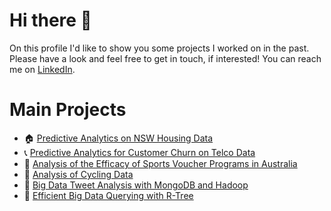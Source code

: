 # Hi there 👋
On this profile I'd like to show you some projects I worked on in the past.
Please have a look and feel free to get in touch, if interested! You can reach me on [LinkedIn](https://www.linkedin.com/in/felix-rosenberger-1522761b3/).

# Main Projects
- 🏠 [Predictive Analytics on NSW Housing Data](https://github.com/felix-rosenberger/NSW-House-Price-Prediction.git)
- 📞 [Predictive Analytics for Customer Churn on Telco Data](https://github.com/felix-rosenberger/Data-Science-Portfolio/blob/main/README.md)
- 🏈 [Analysis of the Efficacy of Sports Voucher Programs in Australia](https://github.com/felix-rosenberger/Data-Science-Portfolio/blob/main/README.md)
- 🚴 [Analysis of Cycling Data](https://github.com/felix-rosenberger/Data-Science-Portfolio/blob/main/README.md)
- 💾 [Big Data Tweet Analysis with MongoDB and Hadoop](https://github.com/felix-rosenberger/Tweet-Text-NLP-with-MapReduce.git)
- 💾 [Efficient Big Data Querying with R-Tree](https://github.com/felix-rosenberger/R-Tree)

<!--
**felix-rosenberger/felix-rosenberger** is a ✨ _special_ ✨ repository because its `README.md` (this file) appears on your GitHub profile.

Here are some ideas to get you started:

- 🔭 I’m currently working on ...
- 🌱 I’m currently learning ...
- 👯 I’m looking to collaborate on ...
- 🤔 I’m looking for help with ...
- 💬 Ask me about ...
- 📫 How to reach me: ...
- 😄 Pronouns: ...
- ⚡ Fun fact: ...
-->
